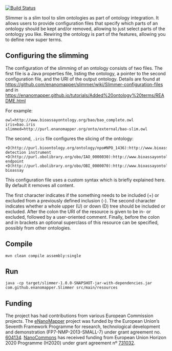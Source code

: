 [![Build Status](https://travis-ci.org/enanomapper/slimmer.svg?branch=master)](https://travis-ci.org/enanomapper/slimmer)

Slimmer is a slim tool to slim ontologies as part of ontology integration. It allows users to
provide configuration files that specify which parts of an ontology should be kept and/or
removed, allowing to just select parts of the ontology you like. Rewiring the ontology is part
of the features, allowing you to define new super terms.

Configuring the slimming
------------------------

The configuration of the slimming of an ontology consists of two files. The first file is a
Java properties file, listing the ontology, a pointer to the second configuration file, and
the URI of the output ontology. Details are found at https://github.com/enanomapper/slimmer/wiki/Slimmer-configuration-files
and in https://enanomapper.github.io/tutorials/Added%20ontology%20terms/README.html

For example:

```
owl=http://www.bioassayontology.org/bao/bao_complete.owl
iris=bao.iris
slimmed=http://purl.enanomapper.org/onto/external/bao-slim.owl
```

The second, `.iris` file configures the slicing of the ontology:

```
+D(http://purl.bioontology.org/ontology/npo#NPO_1436):http://www.bioassayontology.org/bao#BAO_0000697 detection instrument
+D(http://purl.obolibrary.org/obo/IAO_0000030):http://www.bioassayontology.org/bao#BAO_0000179 endpoint
+D(http://purl.obolibrary.org/obo/OBI_0000070):http://www.bioassayontology.org/bao#BAO_0000015 bioassay
```
 
This configuration file uses a custom syntax which is briefly explained here. By default it removes all content.

The first character indicates if the something needs to be included (+) or excluded from a previously defined
inclusion (-). The second character indicates whether a whole upper (U) or down (D) tree should be included or
excluded. After the colon the URI of the resource is given to be in- or excluded, followed by a user-oriented
comment. Finally, before the colon and in brackets an optional superclass of this resource can be specified,
possibly from other ontologies.

Compile
-------

```shell
mvn clean compile assembly:single
```

Run
---

```shell
java -cp target/slimmer-1.0.0-SNAPSHOT-jar-with-dependencies.jar com.github.enanomapper.Slimmer src/main/resources
```

Funding
-------

The project has had contributions from various European Commission projects. The
[eNanoMapper](http://enanomapper.net/) project was funded by the European Union’s Seventh
Framework Programme for research, technological development and demonstration
(FP7-NMP-2013-SMALL-7) under grant agreement no. [604134](https://cordis.europa.eu/project/rcn/110961/factsheet/en).
[NanoCommons](https://www.nanocommons.eu/) has received funding from European Union Horizon
2020 Programme (H2020) under grant agreement nº [731032](https://cordis.europa.eu/project/rcn/212586/factsheet/en).
